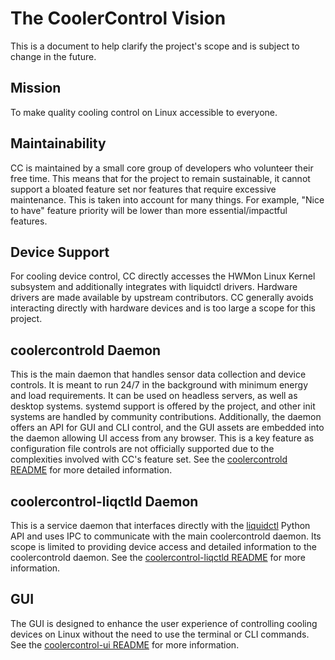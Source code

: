 # The CoolerControl Vision

This is a document to help clarify the project's scope and is subject to change in the future.

## Mission

To make quality cooling control on Linux accessible to everyone.

## Maintainability

CC is maintained by a small core group of developers who volunteer their free time. This means that
for the project to remain sustainable, it cannot support a bloated feature set nor features that
require excessive maintenance. This is taken into account for many things. For example, "Nice to
have" feature priority will be lower than more essential/impactful features.

## Device Support

For cooling device control, CC directly accesses the HWMon Linux Kernel subsystem and additionally
integrates with liquidctl drivers. Hardware drivers are made available by upstream contributors. CC
generally avoids interacting directly with hardware devices and is too large a scope for this
project.

## coolercontrold Daemon

This is the main daemon that handles sensor data collection and device controls. It is meant to run
24/7 in the background with minimum energy and load requirements. It can be used on headless
servers, as well as desktop systems. systemd support is offered by the project, and other init
systems are handled by community contributions. Additionally, the daemon offers an API for GUI and
CLI control, and the GUI assets are embedded into the daemon allowing UI access from any browser.
This is a key feature as configuration file controls are not officially supported due to the
complexities involved with CC's feature set. See the
[coolercontrold README](coolercontrold/README.md) for more detailed information.

## coolercontrol-liqctld Daemon

This is a service daemon that interfaces directly with the
[liquidctl](https://github.com/liquidctl/liquidctl) Python API and uses IPC to communicate with the
main coolercontrold daemon. Its scope is limited to providing device access and detailed information
to the coolercontrold daemon. See the
[coolercontrol-liqctld README](coolercontrol-liqctld/README.md) for more information.

## GUI

The GUI is designed to enhance the user experience of controlling cooling devices on Linux without
the need to use the terminal or CLI commands. See the
[coolercontrol-ui README](coolercontrol-ui/README.md) for more information.
